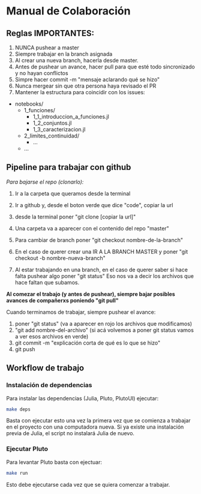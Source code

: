 # Manual de Colaboración

## Reglas IMPORTANTES:

1) NUNCA pushear a master
2) Siempre trabajar en la branch asignada
3) Al crear una nueva branch, hacerla desde master.
4) Antes de pushear un avance, hacer pull para que esté todo sincronizado y no hayan conflictos
5) Simpre hacer commit -m "mensaje aclarando qué se hizo"
6) Nunca mergear sin que otra persona haya revisado el PR
7) Mantener la estructura para coincidir con los issues:

- notebooks/
  - 1_funciones/
    - 1_1_introduccion_a_funciones.jl
    - 1_2_conjuntos.jl
    - 1_3_caracterizacion.jl
  - 2_limites_continuidad/
    - ...
  - ...



## Pipeline para trabajar con github

*Para bajarse el repo (clonarlo):*
1) Ir a la carpeta que queramos desde la terminal
2) Ir a github y, desde el boton verde que dice "code", copiar la url
3) desde la terminal poner "git clone [copiar la url]"
4) Una carpeta va a aparecer con el contenido del repo "master"


5) Para cambiar de branch poner "git checkout nombre-de-la-branch"
6) En el caso de querer crear una IR A LA BRANCH MASTER y poner "git checkout -b nombre-nueva-branch"
7) Al estar trabajando en una branch, en el caso de querer saber si hace falta pushear algo poner "git status" Eso nos va a decir los archivos que hace faltan que subamos.

**Al comezar el trabajo (y antes de pushear), siempre bajar posibles avances de compañerxs poniendo "git pull"**

Cuando terminamos de trabajar, siempre pushear el avance:
1) poner "git status" (va a aparecer en rojo los archivos que modificamos)
2) "git add nombre-del-archivo"
(si acá volvemos a poner git status vamos a ver esos archivos en verde)
3) git commit -m "explicación corta de qué es lo que se hizo"
4) git push

## Workflow de trabajo

### Instalación de dependencias

Para instalar las dependencias (Julia, Pluto, PlutoUI) ejecutar:

```bash
make deps
```

Basta con ejecutar esto una vez la primera vez que se comienza a trabajar en
el proyecto con una computadora nueva. Si ya existe una instalación previa
de Julia, el script no instalará Julia de nuevo.

### Ejecutar Pluto

Para levantar Pluto basta con ejectuar:

```bash
make run
```

Esto debe ejecutarse cada vez que se quiera comenzar a trabajar.
